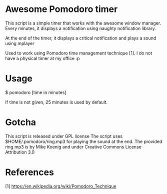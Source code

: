 Awesome Pomodoro timer
=====================

This script is a simple timer that works with the awesome window manager.
Every minutes, it displays a notification using naughty notification library.

At the end of the timer, it displays a critical notification and plays a sound using mplayer

Used to work using Pomodoro time management technique [1]. I do not have a physical timer at my office :p


Usage
=====
$ pomodoro [time in minutes]

If time is not given, 25 minutes is used by default.

Gotcha
======
This script is released under GPL license
The script uses $HOME/.pomodoro/ring.mp3 for playing the sound at the end.
The provided ring.mp3 is by Mike Koenig and under Creative Commons License Attribution 3.0

References
==========
[1] https://en.wikipedia.org/wiki/Pomodoro_Technique
